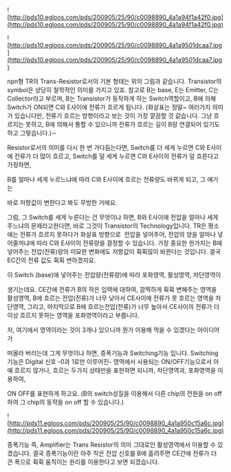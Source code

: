 ![http://pds10.egloos.com/pds/200905/25/90/c0098890_4a1a94f1a42f0.jpg](http://pds10.egloos.com/pds/200905/25/90/c0098890_4a1a94f1a42f0.jpg)

![http://pds10.egloos.com/pds/200905/25/90/c0098890_4a1a9501dcaa7.jpg](http://pds10.egloos.com/pds/200905/25/90/c0098890_4a1a9501dcaa7.jpg)

npn형 TR의 Trans-Resistor로서의 기본 형태는 위의 그림과 같습니다. Transistor의 symbol은 상당히 철학적인 의미를 가지고 있죠. 참고로 B는 base, E는 Emitter, C는 Collector라고 부르며, B는 Transistor가 동작하게 하는 Switch역할이고, B에 의해 Switch가 ON되면 C와 E사이에 전류가 흐르게 됩니다. (화살표는 정말~ 여러가지 의미가 있습니다만, 전류가 흐르는 방향이라고 보는 것이 가장 깔끔할 것 같습니다. 그냥 흐르지는 못하고, B에 의해서 통할 수 있으니까 전류가 흐르는 길이 B랑 연결되어 있기도 하고 그렇습니다.)∼

Resistor로서의 의미를 다시 한 번 가다듬는다면, Switch를 더 세게 누르면 C와 E사이에 전류가 더 많이 흐르고, Switch를 덜 세게 누르면 C와 E사이의 전류가 덜 흐른다고 가정하면,

B를 얼마나 세게 누르느냐에 따라 C와 E사이에 흐르는 전류량도 바뀌게 되고, 그 얘기는

바로 저항값이 변한다고 봐도 무방한 거에요.

그럼, 그 Switch를 세게 누른다는 건 무엇이냐 하면, B와 E사이에 전압을 얼마나 세게 주느냐의 문제라고한다면, 바로 그것이 Transistor의 Technology입니다. TR은 평소에는 전류가 흐르지 못하다가 화살표 방향으로  전압을 넣어주어, 전압의 양을 얼마나 넣어줄꺼냐에 따라 C와 E사이의 전류량을 결정할 수 있습니다. 가장 중요한 한가지는 B에 넣어주는 전압(전류)량의 미묘한 변화에도 저항값이 휙휙많이 바뀐다는 것입니다. 결국 EC간의 전류 값도 휙휙 변하겠지요.

이 Switch (base)에 넣어주는 전압량(전류량)에 따라 포화영역, 활성영역, 차단영역이

생기는데요. CE간에 전류가 B의 작은 입력에 대하여, 깜찍하게 휙휙 변해주는 영역을 활성영역, B에 흐르는 전압(전류)가 너무 낮아서 CE사이에 전류가 못 흐르는 영역을 차단영역, 그리고, 마지막으로 B에 흐르는전압(전류)가 너무 높아서 CE사이의 전류가 더 이상 흐르지 못하는 영역을 포화영역이라고 부릅니다.

자, 여기에서 영역이라는 것이 3개나 있으니까 뭔가 이용해 먹을 수 있겠다는 아이디어가

떠올라 버리는데 그게 무엇이냐 하면, 증폭기능과 Switching기능 입니다. Switching기능은 Digital 신호 -0과 1로만 이루어진- 영역에서 사용되는 ON/OFF기능으로서 아예 흐르지 않거나, 흐르는 두가지 상태만을 표현하면 되니까, 차단영역과, 포화영역을 이용하여,

ON OFF를 표현하게 하고요. (B의 switch성질을 이용해서 다른 chip의 전원을 on off하여 그 chip의 동작을 on off 할 수 있습니다.)

![http://pds11.egloos.com/pds/200905/25/90/c0098890_4a1a950c15a6c.jpg](http://pds11.egloos.com/pds/200905/25/90/c0098890_4a1a950c15a6c.jpg)

증폭기능 즉, Amplifier는 Trans Resistor의 의미 그대로인 활성영역에서 이용할 수 있겠습니다. 결국 증폭기능이란 아주 작은 전압 신호를 B에 흘려주면 CE간에 전류가 더 큰 폭으로 휙휙 움직이는 원리를 이용한다고 보면 되겠습니다.